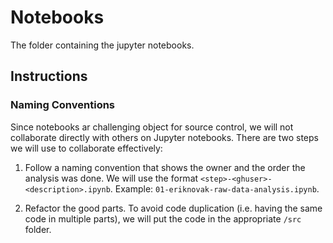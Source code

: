 # Notebooks

The folder containing the jupyter notebooks.

## Instructions

### Naming Conventions

Since notebooks ar challenging object for source control, we will not
collaborate directly with others on Jupyter notebooks. There are two
steps we will use to collaborate effectively:

1. Follow a naming convention that shows the owner and the order the analysis
   was done. We will use the format `<step>-<ghuser>-<description>.ipynb`.
   Example: `01-eriknovak-raw-data-analysis.ipynb`.

2. Refactor the good parts. To avoid code duplication (i.e. having the same
   code in multiple parts), we will put the code in the appropriate `/src`
   folder.
